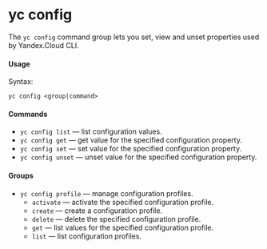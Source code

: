 # yc config

The `yc config` command group lets you set, view and unset properties used by Yandex.Cloud CLI.

#### Usage

Syntax:
  
`yc config <group|command>`

#### Commands

- `yc config list` — list configuration values.
- `yc config get` — get value for the specified configuration property.
- `yc config set` — set value for the specified configuration property.
- `yc config unset` — unset value for the specified configuration property.

#### Groups

- `yc config profile` — manage configuration profiles.
    - `activate` — activate the specified configuration profile.
    - `create` — create a configuration profile.
    - `delete` — delete the specified configuration profile.
    - `get` — list values for the specified configuration profile.
    - `list` — list configuration profiles.
